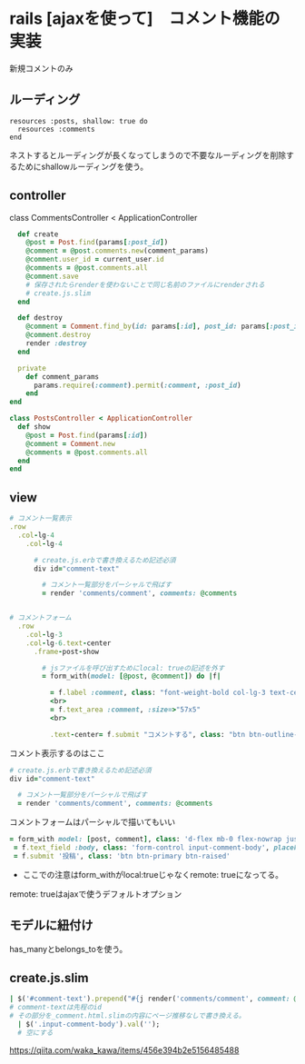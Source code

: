 # rails [ajaxを使って]　コメント機能の実装
新規コメントのみ

## ルーディング

```
resources :posts, shallow: true do
  resources :comments
end
```
ネストするとルーディングが長くなってしまうので不要なルーディングを削除するためにshallowルーディングを使う。

## controller

class CommentsController < ApplicationController

```ruby
  def create
    @post = Post.find(params[:post_id])
    @comment = @post.comments.new(comment_params)
    @comment.user_id = current_user.id
    @comments = @post.comments.all
    @comment.save
    # 保存されたらrenderを使わないことで同じ名前のファイルにrenderされる
    # create.js.slim
  end

  def destroy
    @comment = Comment.find_by(id: params[:id], post_id: params[:post_id]).destroy
    @comment.destroy
    render :destroy
  end

  private
    def comment_params
      params.require(:comment).permit(:comment, :post_id)
    end
end
```

```ruby
class PostsController < ApplicationController
  def show
    @post = Post.find(params[:id])
    @comment = Comment.new
    @comments = @post.comments.all
  end
end
```

## view

```ruby
# コメント一覧表示
.row
  .col-lg-4
    .col-lg-4

      # create.js.erbで書き換えるため記述必須
      div id="comment-text"

        # コメント一覧部分をパーシャルで飛ばす
        = render 'comments/comment', comments: @comments


# コメントフォーム
  .row
    .col-lg-3
    .col-lg-6.text-center
      .frame-post-show

        # jsファイルを呼び出すためにlocal: trueの記述を外す
        = form_with(model: [@post, @comment]) do |f|

          = f.label :comment, class: "font-weight-bold col-lg-3 text-center"
          <br>
          = f.text_area :comment, :size=>"57x5"
          <br>

          .text-center= f.submit "コメントする", class: "btn btn-outline-secondary btn-sm"
```

コメント表示するのはここ

```ruby
# create.js.erbで書き換えるため記述必須
div id="comment-text"

  # コメント一覧部分をパーシャルで飛ばす
  = render 'comments/comment', comments: @comments
```

コメントフォームはパーシャルで描いてもいい

```ruby
= form_with model: [post, comment], class: 'd-flex mb-0 flex-nowrap justify-content-between', remote: true do |f|
 = f.text_field :body, class: 'form-control input-comment-body', placeholder: 'コメント'
 = f.submit '投稿', class: 'btn btn-primary btn-raised'
```

* ここでの注意はform_withがlocal:trueじゃなくremote: trueになってる。

remote: trueはajaxで使うデフォルトオプション

## モデルに紐付け

has_manyとbelongs_toを使う。

## create.js.slim

```ruby
| $('#comment-text').prepend("#{j render('comments/comment', comment: @comment)}");
# comment-textは先程のid
# その部分を_comment.html.slimの内容にページ推移なしで書き換える。
  | $('.input-comment-body').val('');
  # 空にする
```

https://qiita.com/waka_kawa/items/456e394b2e5156485488
